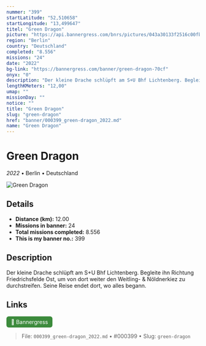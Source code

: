 ```yaml
---
nummer: "399"
startLatitude: "52,510658"
startLongitude: "13,499647"
titel: "Green Dragon"
picture: "https://api.bannergress.com/bnrs/pictures/043a30133f2516c00fb1c1d2c9b7767c"
region: "Berlin"
country: "Deutschland"
completed: "8.556"
missions: "24"
date: "2022"
bg-link: "https://bannergress.com/banner/green-dragon-70cf"
onyx: "0"
description: "Der kleine Drache schlüpft am S+U Bhf Lichtenberg. Begleite ihn Richtung Friedrichsfelde Ost, um von dort weiter den Weitling- & Nöldnerkiez zu durchstreifen. Seine Reise endet dort, wo alles begann."
lengthKMeters: "12,00"
umap: ""
missionDay: ""
notice: ""
title: "Green Dragon"
slug: "green-dragon"
href: "banner/000399_green-dragon_2022.md"
name: "Green Dragon"
---
```

# Green Dragon

*2022* • Berlin • Deutschland

![Green Dragon](https://api.bannergress.com/bnrs/pictures/043a30133f2516c00fb1c1d2c9b7767c)



## Details
- **Distance (km):** 12.00
- **Missions in banner:** 24
- **Total missions completed:** 8.556
- **This is my banner no.:** 399



## Description
Der kleine Drache schlüpft am S+U Bhf Lichtenberg. Begleite ihn Richtung Friedrichsfelde Ost, um von dort weiter den Weitling- & Nöldnerkiez zu durchstreifen. Seine Reise endet dort, wo alles begann.



## Links
<a href="https://bannergress.com/banner/green-dragon-70cf" target="_blank" style="display:inline-block;margin-right:8px;padding:6px 12px;background:#3c8b3c;color:#fff;text-decoration:none;border-radius:6px;">🔗 Bannergress</a>



> File: `000399_green-dragon_2022.md`
> • #000399
> • Slug: `green-dragon`
